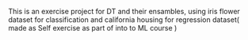 This is an exercise project for DT and their ensambles, using iris flower dataset for classification  and california housing for regression dataset( made as Self exercise as part of into to ML course )


